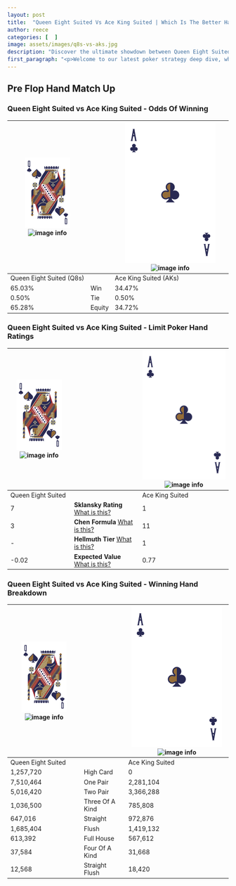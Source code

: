```yaml
---
layout: post
title:  "Queen Eight Suited Vs Ace King Suited | Which Is The Better Hand In Poker? A Complete Guide"
author: reece
categories: [  ]
image: assets/images/q8s-vs-aks.jpg
description: "Discover the ultimate showdown between Queen Eight Suited and Ace King Suited in poker! Uncover the odds, strategies, and scenarios where one hand triumphs over the other. Get ready to up your poker game with this thrilling analysis."
first_paragraph: "<p>Welcome to our latest poker strategy deep dive, where we're pitting two distinct hands against each other in a high-stakes showdown: Queen Eight Suited vs Ace King Suited.</p><p>In the dynamic world of poker, every decision counts, and knowing which hand holds the upper hand is key to your success at the table.</p><p>In this article, we'll dissect these two hands, explore the scenarios where one dominates the other, and equip you with the knowledge to make strategic choices that can tip the odds in your favor.</p><p>Get ready to unravel the intriguing dynamics of these poker hands and elevate your game to new heights.</p>"
---
```




[comment]: # (sp0)

## Pre Flop Hand Match Up

<div class="table hand-ratings" markdown="1"> 



### Queen Eight Suited vs Ace King Suited - Odds Of Winning


    
| ![image info](assets/images/hand1/Q.png) ![image info](assets/images/hand1/8s.png) |  | ![image info](assets/images/hand2/A.png) ![image info](assets/images/hand2/Ks.png) |
| -------- | -------- | -------- |
| Queen Eight Suited (Q8s) |  | Ace King Suited (AKs) |
| 65.03% | Win | 34.47% |
| 0.50% | Tie | 0.50% |
| 65.28% | Equity | 34.72% |




[comment]: # (sp1)



### Queen Eight Suited vs Ace King Suited - Limit Poker Hand Ratings


    
| ![image info](assets/images/hand1/Q.png) ![image info](assets/images/hand1/8s.png) |  | ![image info](assets/images/hand2/A.png) ![image info](assets/images/hand2/Ks.png) |
| -------- | -------- | -------- |
| Queen Eight Suited |  | Ace King Suited |
| 7 | **Sklansky Rating** [What is this?](/sklansky-rating-explained) | 1 |
| 3 | **Chen Formula** [What is this?](/chen-formula-explained) | 11 |
| - | **Hellmuth Tier** [What is this?](/Hellmuth-tier-explained) | 1 |
| -0.02 | **Expected Value** [What is this?](/expected-value-explained) | 0.77 |




[comment]: # (sp2)



### Queen Eight Suited vs Ace King Suited - Winning Hand Breakdown


    
| ![image info](assets/images/hand1/Q.png) ![image info](assets/images/hand1/8s.png) |  | ![image info](assets/images/hand2/A.png) ![image info](assets/images/hand2/Ks.png) |
| -------- | -------- | -------- |
| Queen Eight Suited |  | Ace King Suited |
| 1,257,720 | High Card | 0 |
| 7,510,464 | One Pair | 2,281,104 |
| 5,016,420 | Two Pair | 3,366,288 |
| 1,036,500 | Three Of A Kind | 785,808 |
| 647,016 | Straight | 972,876 |
| 1,685,404 | Flush | 1,419,132 |
| 613,392 | Full House | 567,612 |
| 37,584 | Four Of A Kind | 31,668 |
| 12,568 | Straight Flush | 18,420 |




[comment]: # (sp3)



</div>

[comment]: # (sp4)



[comment]: # (sp5)

